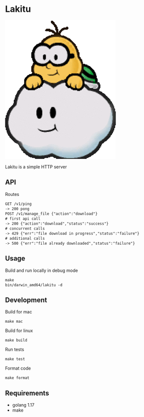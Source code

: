 # Lakitu

![lakitu](doc/lakitu.png)

Lakitu is a simple HTTP server

## API

Routes

```
GET /v1/ping
-> 200 pong
POST /v1/manage_file {"action":"download"}
# first api call
-> 200 {"action":"download","status":"success"}
# concurrent calls
-> 429 {"err":"file download in progress","status":"failure"}
# additional calls
-> 500 {"err":"file already downloaded","status":"failure"}
```

## Usage

Build and run locally in debug mode

```
make
bin/darwin_amd64/lakitu -d
```

## Development

Build for mac

```
make mac
```

Build for linux

```
make build
```

Run tests

```
make test
```

Format code

```
make format
```

## Requirements

* golang 1.17
* make
